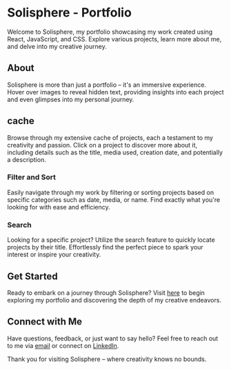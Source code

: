 # Solisphere - Portfolio

Welcome to Solisphere, my portfolio showcasing my work created using React, JavaScript, and CSS. Explore various projects, learn more about me, and delve into my creative journey.

## About

Solisphere is more than just a portfolio – it's an immersive experience. Hover over images to reveal hidden text, providing insights into each project and even glimpses into my personal journey.

## cache

Browse through my extensive cache of projects, each a testament to my creativity and passion. Click on a project to discover more about it, including details such as the title, media used, creation date, and potentially a description.

### Filter and Sort

Easily navigate through my work by filtering or sorting projects based on specific categories such as date, media, or name. Find exactly what you're looking for with ease and efficiency.

### Search

Looking for a specific project? Utilize the search feature to quickly locate projects by their title. Effortlessly find the perfect piece to spark your interest or inspire your creativity.

## Get Started

Ready to embark on a journey through Solisphere? Visit [here](https://solisphere.onrender.com/) to begin exploring my portfolio and discovering the depth of my creative endeavors.

## Connect with Me

Have questions, feedback, or just want to say hello? Feel free to reach out to me via [email](mailto:lukannelson@gmail.com) or connect on [LinkedIn](https://www.linkedin.com/in/dnelson777/).

Thank you for visiting Solisphere – where creativity knows no bounds.
